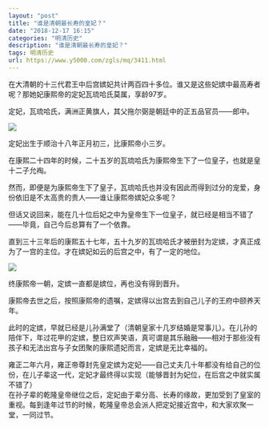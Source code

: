 ```yaml
---
layout: "post"
title: "谁是清朝最长寿的皇妃？"
date: "2018-12-17 16:15"
categories: "明清历史"
description: "谁是清朝最长寿的皇妃？"
tags: 明清历史
url: https://www.y5000.com/zgls/mq/3411.html
---
```






在大清朝的十三代君王中后宫嫔妃共计两百四十多位。谁又是这些妃嫔中最高寿者呢？那她妃康熙帝的定妃瓦琉哈氏莫属，享龄97岁。

定妃，瓦琉哈氏，满洲正黄旗人，其父拖尔弼是朝廷中的正五品官员——郎中。

![](https://img.y5000.com/uploads/allimg/161011/6-16101111293H30.jpg)

定妃出生于顺治十八年正月初三，比康熙帝小三岁。

在康熙二十四年的时候，二十五岁的瓦琉哈氏为康熙帝生下了一位皇子，也就是皇十二子允裪。

然而，即便是为康熙帝生下了皇子，瓦琉哈氏也并没有因此而得到过分的宠爱，身份依旧是不太高贵的贵人——谁让康熙帝嫔妃众多呢？

但话又说回来，能在几十位后妃之中为皇帝生下一位皇子，就已经是相当不错了——毕竟，自己今后总算有了一个依靠。

直到三十三年后的康熙五十七年，五十九岁的瓦琉哈氏才被册封为定嫔，才真正成为了一宫的主位。才在嫔妃如云的后宫之中，有了一定的地位。

![](https://img.y5000.com/uploads/allimg/161011/6-161011112241128.jpg)

终康熙帝一朝，定嫔一直都是嫔位，再也没有得到晋升。

康熙帝去世之后，按照康熙帝的遗嘱，定嫔得以出宫去到自己儿子的王府中颐养天年。

此时的定嫔，早就已经是儿孙满堂了（清朝皇家十几岁结婚是常事儿）。在儿孙的陪伴下，年过花甲的定嫔，整日欢声笑语，真可谓是其乐融融——相对于那些没有孩子和无法出宫与子女团聚的康熙遗妃而言，定嫔是无比幸福的。

雍正二年六月，雍正帝尊封先皇定嫔为定妃——自己丈夫几十年都没有给自己的位份，在儿子辈这一代，定妃才最终得以实现（能够晋封为妃位，在后宫之中就实属不错了）  
在孙子辈的乾隆皇帝继位之后，定妃由于辈分高、长寿的缘故，更加受到了皇室的重视。每到逢年过节的时候，乾隆皇帝总会派人把定妃接近宫中，和大家欢聚一堂，一同过节。
